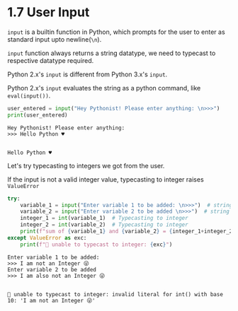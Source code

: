# 1.7 User Input

`input` is a builtin function in Python, which prompts for the user to enter as standard input upto newline(`\n`).

`input` function always returns a string datatype, we need to typecast to respective datatype required.

Python 2.x's `input` is different from Python 3.x's `input`.

Python 2.x's `input` evaluates the string as a python command, like `eval(input())`.


```python
user_entered = input("Hey Pythonist! Please enter anything: \n>>>")
print(user_entered)
```

    Hey Pythonist! Please enter anything: 
    >>> Hello Python ♥️


    Hello Python ♥️


Let's try typecasting to integers we got from the user. 

If the input is not a valid integer value, typecasting to integer raises `ValueError`


```python
try:
    variable_1 = input("Enter variable 1 to be added: \n>>>")  # string
    variable_2 = input("Enter variable 2 to be added \n>>>")  # string
    integer_1 = int(variable_1)  # Typecasting to integer
    integer_2 = int(variable_2)  # Typecasting to integer
    print(f"sum of {variable_1} and {variable_2} = {integer_1+integer_2}")
except ValueError as exc:
    print(f"👻 unable to typecast to integer: {exc}")
```

    Enter variable 1 to be added: 
    >>> I am not an Integer 😜
    Enter variable 2 to be added 
    >>> I am also not an Integer 😜


    👻 unable to typecast to integer: invalid literal for int() with base 10: 'I am not an Integer 😜'

